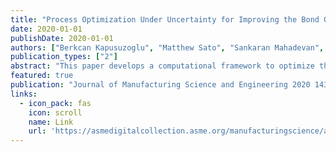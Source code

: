 ```yaml
---
title: "Process Optimization Under Uncertainty for Improving the Bond Quality of Polymer Filaments in Fused Filament Fabrication"
date: 2020-01-01
publishDate: 2020-01-01
authors: ["Berkcan Kapusuzoglu", "Matthew Sato", "Sankaran Mahadevan", "Paul Witherell"]
publication_types: ["2"]
abstract: "This paper develops a computational framework to optimize the process parameters such that the bond quality between extruded polymer filaments is maximized in fused filament fabrication (FFF). A transient heat transfer analysis providing an estimate of the temperature profile of the filaments is coupled with a sintering neck growth model to assess the bond quality that occurs at the interfaces between adjacent filaments. Predicting the variability in the FFF process is essential for achieving proactive quality control of the manufactured part; however, the models used to predict the variability are affected by assumptions and approximations. This paper systematically quantifies the uncertainty in the bond quality model prediction due to various sources of uncertainty, both aleatory and epistemic, and includes the uncertainty and the model discrepancy in the process parameter optimization. Variance-based …"
featured: true
publication: "Journal of Manufacturing Science and Engineering 2020 143 (2)"
links:
  - icon_pack: fas
    icon: scroll
    name: Link
    url: 'https://asmedigitalcollection.asme.org/manufacturingscience/article-abstract/143/2/021007/1086236'
---
```

